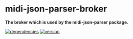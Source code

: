 # midi-json-parser-broker

**The broker which is used by the midi-json-parser package.**

[![dependencies](https://img.shields.io/david/chrisguttandin/midi-json-parser-broker.svg?style=flat-square)](https://github.com/chrisguttandin/midi-json-parser-broker/network/dependencies)
[![version](https://img.shields.io/npm/v/midi-json-parser-broker.svg?style=flat-square)](https://www.npmjs.com/package/midi-json-parser-broker)
